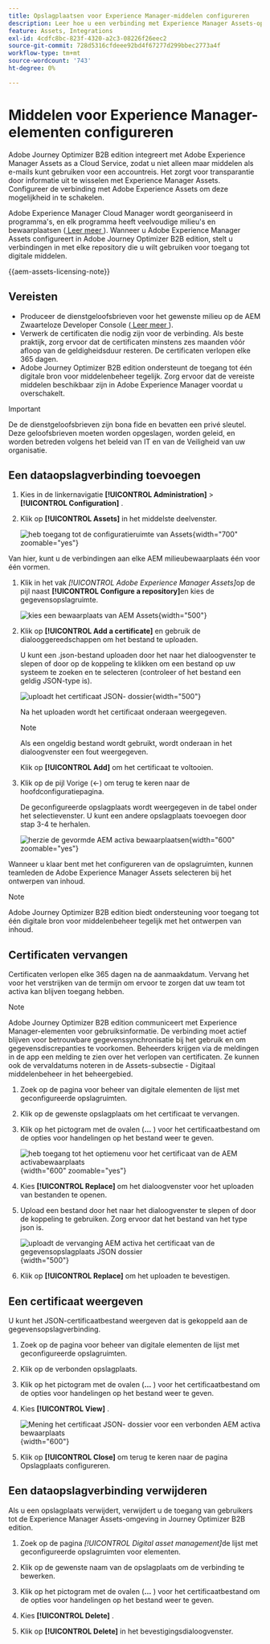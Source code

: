 ```yaml
---
title: Opslagplaatsen voor Experience Manager-middelen configureren
description: Leer hoe u een verbinding met Experience Manager Assets-opslagruimten configureert voor gebruik in Journey Optimizer B2B edition-inhoudsauthoring.
feature: Assets, Integrations
exl-id: 4cdfc8bc-823f-4320-a2c3-08226f26eec2
source-git-commit: 728d5316cfdeee92bd4f67277d299bbec2773a4f
workflow-type: tm+mt
source-wordcount: '743'
ht-degree: 0%

---
```


# Middelen voor Experience Manager-elementen configureren

Adobe Journey Optimizer B2B edition integreert met Adobe Experience Manager Assets as a Cloud Service, zodat u niet alleen maar middelen als e-mails kunt gebruiken voor een accountreis. Het zorgt voor transparantie door informatie uit te wisselen met Experience Manager Assets. Configureer de verbinding met Adobe Experience Assets om deze mogelijkheid in te schakelen.

Adobe Experience Manager Cloud Manager wordt georganiseerd in programma&#39;s, en elk programma heeft veelvoudige milieu&#39;s en bewaarplaatsen ([ Leer meer ](https://experienceleague.adobe.com/en/docs/experience-manager-cloud-service/content/implementing/using-cloud-manager/programs/program-types)). Wanneer u Adobe Experience Manager Assets configureert in Adobe Journey Optimizer B2B edition, stelt u verbindingen in met elke repository die u wilt gebruiken voor toegang tot digitale middelen.

{{aem-assets-licensing-note}}

## Vereisten

* Produceer de dienstgeloofsbrieven voor het gewenste milieu op de AEM Zwaarteloze Developer Console ([ Leer meer ](https://experienceleague.adobe.com/en/docs/experience-manager-learn/getting-started-with-aem-headless/authentication/service-credentials#generate-service-credentials)).
* Verwerk de certificaten die nodig zijn voor de verbinding. Als beste praktijk, zorg ervoor dat de certificaten minstens zes maanden vóór afloop van de geldigheidsduur resteren. De certificaten verlopen elke 365 dagen.
* Adobe Journey Optimizer B2B edition ondersteunt de toegang tot één digitale bron voor middelenbeheer tegelijk. Zorg ervoor dat de vereiste middelen beschikbaar zijn in Adobe Experience Manager voordat u overschakelt.

>[!IMPORTANT]
>
>De de dienstgeloofsbrieven zijn bona fide en bevatten een privé sleutel. Deze geloofsbrieven moeten worden opgeslagen, worden geleid, en worden betreden volgens het beleid van IT en van de Veiligheid van uw organisatie.

## Een dataopslagverbinding toevoegen

1. Kies in de linkernavigatie **[!UICONTROL Administration]** > **[!UICONTROL Configuration]** .

1. Klik op **[!UICONTROL Assets]** in het middelste deelvenster.

   ![ heb toegang tot de configuratieruimte van Assets ](./assets/configuration-assets-aem.png){width="700" zoomable="yes"}

<!--   The default digital asset management option is configured as `Adobe Marketo Engage`.
-->
Van hier, kunt u de verbindingen aan elke AEM milieubewaarplaats één voor één vormen.

1. Klik in het vak _[!UICONTROL Adobe Experience Manager Assets]_&#x200B;op de pijl naast **[!UICONTROL Configure a repository]**&#x200B;en kies de gegevensopslagruimte.

   ![ kies een bewaarplaats van AEM Assets ](./assets/configure-assets-aem-choose-respository.png){width="500"}

1. Klik op **[!UICONTROL Add a certificate]** en gebruik de dialooggereedschappen om het bestand te uploaden.

   U kunt een .json-bestand uploaden door het naar het dialoogvenster te slepen of door op de koppeling te klikken om een bestand op uw systeem te zoeken en te selecteren (controleer of het bestand een geldig JSON-type is).

   ![ uploadt het certificaat JSON- dossier ](./assets/configuration-assets-aem-upload-cert.png){width="500"}

   Na het uploaden wordt het certificaat onderaan weergegeven.

   >[!NOTE]
   >
   >Als een ongeldig bestand wordt gebruikt, wordt onderaan in het dialoogvenster een fout weergegeven.

   Klik op **[!UICONTROL Add]** om het certificaat te voltooien.

1. Klik op de pijl Vorige (←) om terug te keren naar de hoofdconfiguratiepagina.

   De geconfigureerde opslagplaats wordt weergegeven in de tabel onder het selectievenster. U kunt een andere opslagplaats toevoegen door stap 3-4 te herhalen.

   ![ herzie de gevormde AEM activa bewaarplaatsen ](./assets/configuration-assets-aem-repositories.png){width="600" zoomable="yes"}

Wanneer u klaar bent met het configureren van de opslagruimten, kunnen teamleden de Adobe Experience Manager Assets selecteren bij het ontwerpen van inhoud.

>[!NOTE]
>
>Adobe Journey Optimizer B2B edition biedt ondersteuning voor toegang tot één digitale bron voor middelenbeheer tegelijk met het ontwerpen van inhoud. 

## Certificaten vervangen

Certificaten verlopen elke 365 dagen na de aanmaakdatum. Vervang het voor het verstrijken van de termijn om ervoor te zorgen dat uw team tot activa kan blijven toegang hebben.

>[!NOTE]
>
>Adobe Journey Optimizer B2B edition communiceert met Experience Manager-elementen voor gebruiksinformatie. De verbinding moet actief blijven voor betrouwbare gegevenssynchronisatie bij het gebruik en om gegevensdiscrepanties te voorkomen. Beheerders krijgen via de meldingen in de app een melding te zien over het verlopen van certificaten. Ze kunnen ook de vervaldatums noteren in de Assets-subsectie - Digitaal middelenbeheer in het beheergebied.

1. Zoek op de pagina voor beheer van digitale elementen de lijst met geconfigureerde opslagruimten.

1. Klik op de gewenste opslagplaats om het certificaat te vervangen.

1. Klik op het pictogram met de ovalen (**...** ) voor het certificaatbestand om de opties voor handelingen op het bestand weer te geven.

   ![ heb toegang tot het optiemenu voor het certificaat van de AEM activabewaarplaats ](./assets/configuration-assets-aem-repo-menu.png){width="600" zoomable="yes"}

1. Kies **[!UICONTROL Replace]** om het dialoogvenster voor het uploaden van bestanden te openen.

1. Upload een bestand door het naar het dialoogvenster te slepen of door de koppeling te gebruiken. Zorg ervoor dat het bestand van het type json is.

   ![ uploadt de vervanging AEM activa het certificaat van de gegevensopslagplaats JSON dossier ](./assets/configuration-assets-aem-upload-replacement-cert.png){width="500"}

1. Klik op **[!UICONTROL Replace]** om het uploaden te bevestigen.

## Een certificaat weergeven

U kunt het JSON-certificaatbestand weergeven dat is gekoppeld aan de gegevensopslagverbinding.

1. Zoek op de pagina voor beheer van digitale elementen de lijst met geconfigureerde opslagruimten.

1. Klik op de verbonden opslagplaats.

1. Klik op het pictogram met de ovalen (**...** ) voor het certificaatbestand om de opties voor handelingen op het bestand weer te geven.

1. Kies **[!UICONTROL View]** .

   ![ Mening het certificaat JSON- dossier voor een verbonden AEM activa bewaarplaats ](./assets/configuration-assets-aem-view-cert.png){width="600"}

1. Klik op **[!UICONTROL Close]** om terug te keren naar de pagina Opslagplaats configureren.

## Een dataopslagverbinding verwijderen

Als u een opslagplaats verwijdert, verwijdert u de toegang van gebruikers tot de Experience Manager Assets-omgeving in Journey Optimizer B2B edition.

1. Zoek op de pagina _[!UICONTROL Digital asset management]_&#x200B;de lijst met geconfigureerde opslagruimten voor elementen.

1. Klik op de gewenste naam van de opslagplaats om de verbinding te bewerken.

1. Klik op het pictogram met de ovalen (**...** ) voor het certificaatbestand om de opties voor handelingen op het bestand weer te geven.

1. Kies **[!UICONTROL Delete]** .

1. Klik op **[!UICONTROL Delete]** in het bevestigingsdialoogvenster.
<!--

## Switch back to Adobe Marketo Engage Assets

Select Adobe Marketo Engage digital asset management in the Assets section.

After the confirmation, the Adobe Marketo Engage assets library is available for users.
-->
